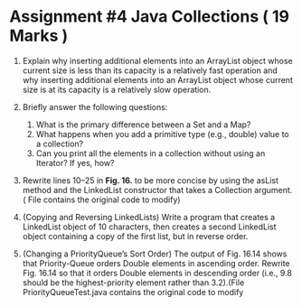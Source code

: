 # Assignment #4 Java Collections ( 19 Marks )

1. Explain why inserting additional elements into an ArrayList
object whose current size is less than its capacity is a relatively fast
operation and why inserting additional elements into an ArrayList
object whose current size is at its capacity is a relatively slow operation.

2. Briefly answer the following questions:
    1. What is the primary difference between a Set and a Map?
    2. What happens when you add a primitive type (e.g., double)
    value to a collection?
    3. Can you print all the elements in a collection without using an
    Iterator? If yes, how?

3. Rewrite lines 10–25 in **Fig. 16.** to be more concise by using the
asList method and the LinkedList constructor that takes a
Collection argument.( File  contains the original code to modify)

4. (Copying and Reversing LinkedLists) Write a program that
creates a LinkedList object of 10 characters, then creates a second
LinkedList object containing a copy of the first list, but in reverse
order.

5. (Changing a PriorityQueue’s Sort Order) The output of Fig.
16.14 shows that Priority-Queue orders Double elements in
ascending order. Rewrite Fig. 16.14 so that it orders Double elements in
descending order (i.e., 9.8 should be the highest-priority element rather
than 3.2).(File PriorityQueueTest.java contains the original code to modify